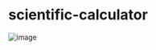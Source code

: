 # scientific-calculator
![image](https://user-images.githubusercontent.com/108235775/204789802-5e7f3a2e-a5bc-4c92-8193-eede88c5505d.png)
